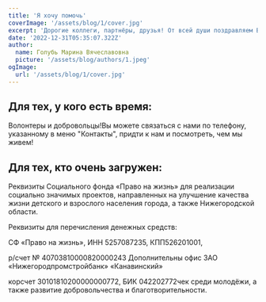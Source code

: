 ```yaml
---
title: 'Я хочу помочь'
coverImage: '/assets/blog/1/cover.jpg'
excerpt: 'Дорогие коллеги, партнёры, друзья! От всей души поздравляем Вас  с наступающим Новым 2023 годом! '
date: '2022-12-31T05:35:07.322Z'
author:
  name: Голубь Марина Вячеславовна
  picture: '/assets/blog/authors/1.jpeg'
ogImage:
  url: '/assets/blog/1/cover.jpg'
---
```


## Для тех, у кого есть время:

Волонтеры и добровольцы!Вы можете связаться с нами по телефону, указанному в меню "Контакты", придти к нам и посмотреть,
чем мы живем!

## Для тех, кто очень загружен:

Реквизиты Социального фонда «Право на жизнь» для реализации социально значимых проектов, направленных на улучшение
качества жизни детского и взрослого населения города, а также Нижегородской области.

Реквизиты для перечисления денежных средств:

СФ «Право на жизнь», ИНН 5257087235, КПП526201001,

р/счет № 40703810000820000243 Дополнительны офис ЗАО «Нижегородпромстройбанк» «Канавинский»

корсчет 30101810200000000772, БИК 042202772чек среди молодёжи, а также развитие добровольчества и благотворительности.